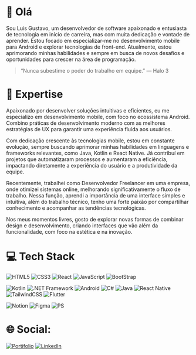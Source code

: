 # 👋 Olá

Sou Luis Gustavo, um desenvolvedor de software apaixonado e entusiasta de tecnologia em início de carreira, mas com muita dedicação e vontade de aprender. Estou focado em especializar-me no desenvolvimento mobile para Android e explorar tecnologias de front-end. Atualmente, estou aprimorando minhas habilidades e sempre em busca de novos desafios e oportunidades para crescer na área de programação.

> “Nunca subestime o poder do trabalho em equipe.” — Halo 3

# 🚀 Expertise

Apaixonado por desenvolver soluções intuitivas e eficientes, eu me especializo em desenvolvimento mobile, com foco no ecossistema Android. Combino práticas de desenvolvimento moderno com as melhores estratégias de UX para garantir uma experiência fluida aos usuários.

Com dedicação crescente às tecnologias mobile, estou em constante evolução, sempre buscando aprimorar minhas habilidades em linguagens e frameworks relevantes, como Java, Kotlin e React Native. Já contribuí em projetos que automatizaram processos e aumentaram a eficiência, impactando diretamente a experiência do usuário e a produtividade da equipe.

Recentemente, trabalhei como Desenvolvedor Freelancer em uma empresa, onde otimizei sistemas online, melhorando significativamente o fluxo de trabalho. Nessa função, aprendi a importância de uma interface simples e intuitiva, além do trabalho técnico, tenho uma forte paixão por compartilhar conhecimento e acompanhar as tendências tecnológicas. 

Nos meus momentos livres, gosto de explorar novas formas de combinar design e desenvolvimento, criando interfaces que vão além da funcionalidade, com foco na estética e na inovação.

# 💻 Tech Stack
![HTML5](https://img.shields.io/badge/html5-%23E34F26.svg?style=for-the-badge&logo=html5&logoColor=white) ![CSS3](https://img.shields.io/badge/css3-%231572B6.svg?style=for-the-badge&logo=css3&logoColor=white) ![React](https://img.shields.io/badge/react-%2320232a.svg?style=for-the-badge&logo=react&logoColor=%2361DAFB) ![JavaScript](https://img.shields.io/badge/javascript-%23323330.svg?style=for-the-badge&logo=javascript&logoColor=%23F7DF1E) ![BootStrap](https://img.shields.io/badge/Bootstrap-563D7C?style=for-the-badge&logo=bootstrap&logoColor=white)


![Kotlin](https://img.shields.io/badge/Kotlin-ad28ec?&style=for-the-badge&logo=kotlin&logoColor=white) ![.NET Framework](https://img.shields.io/badge/.NET-5C2D91?style=for-the-badge&logo=.net&logoColor=white) ![Android](https://img.shields.io/badge/Android-3DDC84?style=for-the-badge&logo=android&logoColor=white) ![C#](https://img.shields.io/badge/C%23-239120?style=for-the-badge&logo=c-sharp&logoColor=white) ![Java](https://img.shields.io/badge/Java-ED8B00?style=for-the-badge&logo=openjdk&logoColor=white) ![React Native](https://img.shields.io/badge/React_Native-20232A?style=for-the-badge&logo=react&logoColor=61DAFB) ![TailwindCSS](https://img.shields.io/badge/Tailwind_CSS-38B2AC?style=for-the-badge&logo=tailwind-css&logoColor=white) ![Flutter](https://img.shields.io/badge/Flutter-02569B?style=for-the-badge&logo=flutter&logoColor=white)


![Notion](https://img.shields.io/badge/Notion-%23000000.svg?style=for-the-badge&logo=notion&logoColor=white) ![Figma](https://img.shields.io/badge/Figma-F24E1E?style=for-the-badge&logo=figma&logoColor=white) ![PS](https://img.shields.io/badge/Adobe%20Photoshop-31A8FF?style=for-the-badge&logo=Adobe%20Photoshop&logoColor=black)

# 🌐 Social:
[![Portifolio](https://img.shields.io/badge/website-000000?style=for-the-badge&logo=About.me&logoColor=white)](https://infogr.com.br/devgustta/) [![LinkedIn](https://img.shields.io/badge/LinkedIn-0077B5?style=for-the-badge&logo=linkedin&logoColor=white)](https://www.linkedin.com/in/gustacostta/)
